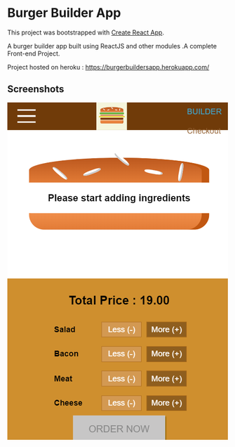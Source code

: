 # Burger Builder App
This project was bootstrapped with [Create React App](https://github.com/facebookincubator/create-react-app).

A burger builder app built using ReactJS and other modules .A complete Front-end Project.

Project hosted on heroku : https://burgerbuildersapp.herokuapp.com/

## Screenshots
![](/images/burger.PNG)
